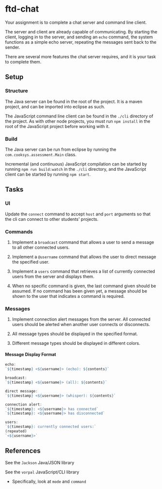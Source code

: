 ftd-chat
=========

Your assignment is to complete a chat server and command line client.

The server and client are already capable of communicating. By starting the client, logging in to the server, and sending an `echo` command, the system functions as a simple echo server, repeating the messages sent back to the sender.

There are several more features the chat server requires, and it is your task to complete them.

## Setup

### Structure

The Java server can be found in the root of the project. It is a maven project, and can be imported into eclipse as such.

The JavaScript command line client can be found in the `./cli` directory of the project. As with other node projects, you must run `npm install` in the root of the JavaScript project before working with it.

### Build

The Java server can be run from eclipse by running the `com.cooksys.assessment.Main` class.

Incremental (and continuous) JavaScript compilation can be started by running `npm run build:watch` in the `./cli` directory, and the JavaScript client can be started by running `npm start`.

## Tasks

### UI

Update the `connect` command to accept `host` and `port` arguments so that the cli can connect to other students' projects.

### Commands

1. Implement a `broadcast` command that allows a user to send a message to all other connected users.

2. Implement a `@username` command that allows the user to direct message the specified user.

3. Implement a `users` command that retrieves a list of currently connected users from the server and displays them.

4. When no specific command is given, the last command given should be assumed. If no command has been given yet, a message should be shown to the user that indicates a command is required.

### Messages

1. Implement connection alert messages from the server. All connected users should be alerted when another user connects or disconnects.

2. All message types should be displayed in the specified format.

3. Different message types should be displayed in different colors.

#### Message Display Format

```javascript
echo:
`${timestamp} <${username}> (echo): ${contents}`

broadcast:
`${timestamp} <${username}> (all): ${contents}`

direct message:
`${timestamp} <${username}> (whisper): ${contents}`

connection alert:
`${timestamp}: <${username}> has connected`
`${timestamp}: <${username}> has disconnected`

users:
`${timestamp}: currently connected users:`
(repeated)
`<${username}>`
```

## References
See the `Jackson` Java/JSON library

See the `vorpal` JavaScript/CLI library
 - Specifically, look at `mode` and `command`
